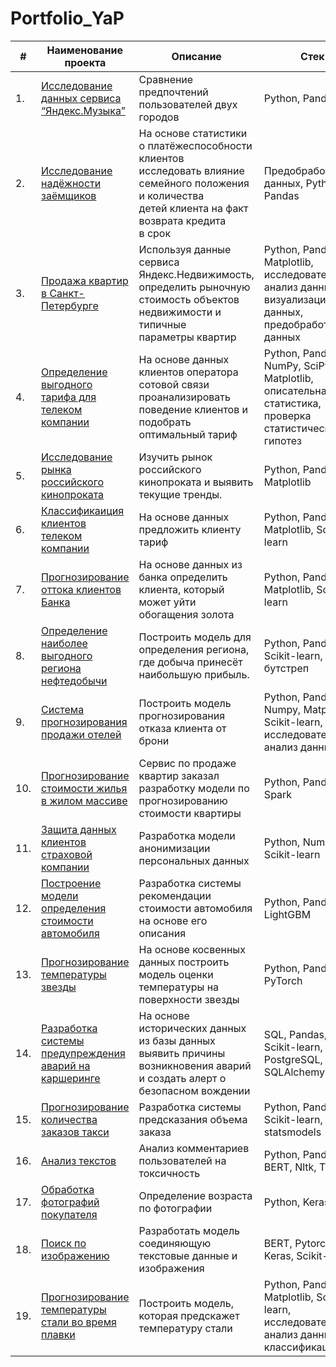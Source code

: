 # Portfolio_YaP
| #    | Наименование проекта                | Описание                                                     | Стек                                                         |
| ---- | ------------------------------------------------------------ | ------------------------------------------------------------ | ------------------------------------------------------------ |
| 1.   | [Исследование данных сервиса “Яндекс.Музыка”](https://github.com/maria-smiles/Portfolio_YaP/tree/main/Projects/1%20Ya%20Music) | Сравнение предпочтений пользователей двух городов <br/>| Python, Pandas       |
| 2.   | [Исследование надёжности заёмщиков](https://github.com/maria-smiles/Portfolio_YaP/tree/main/Projects/2%20Reliability%20of%20Borrowers) | На основе статистики о платёжеспособности клиентов <br/>исследовать влияние семейного положения и количества <br/>детей клиента на факт возврата кредита <br/>в срок | Предобработка данных, Python, Pandas |
| 3.   | [Продажа квартир в Санкт-Петербурге](https://github.com/maria-smiles/Portfolio_YaP/tree/main/Projects/3%20Apartments%20for%20Sale) | Используя данные сервиса Яндекс.Недвижимость, <br/>определить рыночную стоимость объектов недвижимости и типичные <br/>параметры квартир             | Python, Pandas, Matplotlib, исследовательский анализ данных, визуализация данных, предобработка данных |
| 4.   | [ Определение выгодного тарифа для телеком компании](https://github.com/maria-smiles/Portfolio_YaP/tree/main/Projects/4%20Favorable%20Tariff) | На основе данных клиентов оператора сотовой связи проанализировать поведение клиентов и подобрать оптимальный тариф | Python, Pandas, NumPy, SciPy, Matplotlib, описательная статистика, проверка статистических гипотез       |
| 5.   | [Исследование рынка российского кинопроката](https://github.com/maria-smiles/Portfolio_YaP/tree/main/Projects/5%20Russian%20Film%20Distribution) | Изучить рынок российского кинопроката и выявить текущие тренды.| Python, Pandas, Matplotlib |
| 6.   | [Классификаиция клиентов телеком компании](https://github.com/maria-smiles/Portfolio_YaP/tree/main/Projects/6%20Classifier%20of%20Clients) | На основе данных предложить клиенту тариф | Python, Pandas, Matplotlib, Scikit-learn |
| 7.   | [Прогнозирование оттока клиентов Банка](https://github.com/maria-smiles/Portfolio_YaP/tree/main/Projects/7%20Forecasting%20Customer%20Churn) | На основе данных из банка определить клиента, который может уйти <br/>обогащения золота | Python, Pandas, Matplotlib, Scikit-learn       |
| 8.   | [Определение наиболее выгодного региона нефтедобычи](https://github.com/maria-smiles/Portfolio_YaP/tree/main/Projects/8%20Oil%20Production%20Region) | Построить модель для определения региона, где добыча принесёт наибольшую прибыль.  | Python, Pandas, Scikit-learn, бутстреп |
| 9.   | [Система прогнозирования продажи отелей](https://github.com/maria-smiles/Portfolio_YaP/tree/main/Projects/9%20Hotel%20Sales%20Forecasting%20System) | Построить модель прогнозирования отказа клиента от брони | Python, Pandas, Numpy, Matplotlib, Scikit-learn, исследовательский анализ данных |
| 10.   | [Прогнозирование стоимости жилья в жилом массиве](https://github.com/maria-smiles/Portfolio_YaP/tree/main/Projects/10%20Forecasting%20the%20Cost%20of%20Housing) | Сервис по продаже квартир заказал разработку модели по прогнозированию стоимости квартиры  | Python, Pandas, Spark       |
| 11.   | [Защита данных клиентов страховой компании](https://github.com/maria-smiles/Portfolio_YaP/tree/main/Projects/11%20Customer%20Data%20Protection) | Разработка модели анонимизации персональных данных | Python, Numpy, Scikit-learn |
| 12.   | [Построение модели определения стоимости автомобиля](https://github.com/maria-smiles/Portfolio_YaP/tree/main/Projects/12%20Determining%20the%20Value%20of%20the%20Car) | Разработка системы рекомендации стоимости автомобиля на основе его описания | Python, Pandas, LightGBM |
| 13.   | [Прогнозирование температуры звезды](https://github.com/maria-smiles/Portfolio_YaP/tree/main/Projects/13%20Forecasting%20The%20Temperature%20of%20a%20Star) | На основе косвенных данных построить модель оценки температуры на поверхности звезды | Python, Pandas, PyTorch       |
| 14.   | [Разработка системы предупреждения аварий на каршеринге](https://github.com/maria-smiles/Portfolio_YaP/tree/main/Projects/14%20Carsharing%20Accident%20Prevention%20System) | На основе исторических данных из базы данных выявить причины возникновения аварий и создать алерт о безопасном вождении | SQL, Pandas, Scikit-learn, PostgreSQL, SQLAlchemy |
| 15.   | [Прогнозирование количества заказов такси](https://github.com/maria-smiles/Portfolio_YaP/tree/main/Projects/15%20Number%20of%20Taxi%20Orders) | Разработка системы предсказания объема заказа  | Python, Pandas, Scikit-learn, statsmodels |
| 16.   | [Анализ текстов](https://github.com/maria-smiles/Portfolio_YaP/tree/main/Projects/16%20Text%20Analysis) | Анализ комментариев пользователей на токсичность | Python, Pandas, BERT, Nltk, Tf-idf       |
| 17.   | [Обработка фотографий покупателя](https://github.com/maria-smiles/Portfolio_YaP/tree/main/Projects/17%20Processing%20Customer's%20Photos) | Определение возраста по фотографии | Python, Keras |
| 18.   | [Поиск по изображению](https://github.com/maria-smiles/Portfolio_YaP/tree/main/Projects/18%20Image%20Search) | Разработать модель соединяющую текстовые данные и изображения             | BERT, Pytorch, Keras, Scikit-learn |
| 19.   | [Прогнозирование температуры стали во время плавки](https://github.com/maria-smiles/Portfolio_YaP/tree/main/Projects/19%20Temperature%20of%20Steel) | Построить модель, которая предскажет температуру стали | Python, Pandas, Matplotlib, Scikit-learn, исследовательский анализ данных, классификация       |
